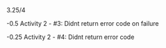 3.25/4

-0.5 Activity 2 - #3: Didnt return error code on failure

-0.25 Activity 2 - #4: Didnt return error code
